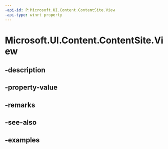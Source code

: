 ```yaml
---
-api-id: P:Microsoft.UI.Content.ContentSite.View
-api-type: winrt property
---
```


# Microsoft.UI.Content.ContentSite.View

<!--
public Microsoft.UI.Content.ContentSiteView View { get; }
-->


## -description

## -property-value

## -remarks

## -see-also

## -examples


